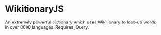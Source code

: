 # WikitionaryJS
An extremely powerful dictionary which uses Wikitionary to look-up words in over 8000 languages. Requires jQuery.
